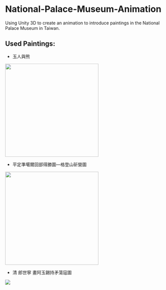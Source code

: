 # National-Palace-Museum-Animation
Using Unity 3D to create an animation to introduce paintings in the National Palace Museum in Taiwan.

## Used Paintings:
* 玉人與熊
<img src="https://theme.npm.edu.tw/exh106/BravoattheNPM/common/images/selection/img2s.jpg" height="300" />

* 平定準噶爾回部得勝圖—格登山斫營圖
<img src="https://theme.npm.edu.tw/etching/images/large/official02.jpg" height="300" />

* 清 郎世寧 畫阿玉錫持矛蕩寇圖
<img src="https://www.npm.gov.tw/exh94/firstfamily/images/pic02_b.jpg" height="" />
